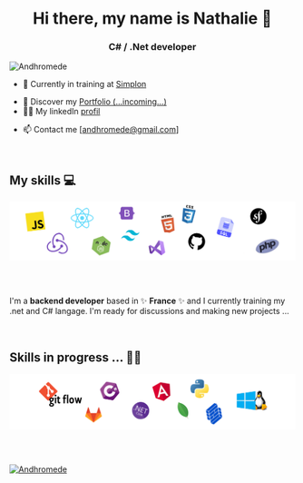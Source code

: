 
<!--
**Andhromede/Andhromede** is a ✨ _special_ ✨ repository because its `README.md` (this file) appears on your GitHub profile.

Here are some ideas to get you started:

- 🔭 I’m currently working on ...
- 🌱 I’m currently learning ...
- 👯 I’m looking to collaborate on ...
- 🤔 I’m looking for help with ...
- 💬 Ask me about ...
- 📫 How to reach me: ...
- 😄 Pronouns: ...
- ⚡ Fun fact: ...
-->


<p>
  <h1 align="center">Hi there, my name is Nathalie 👋</h1>
  <h3 align="center">C# / .Net developer</h3>
</p>



<!-- <p align="center">
  <a href="https://www.victor-de-la-fouchardiere.fr/">Website</a> •
  <a href="https://twitter.com/TrustedSheriff">Twitter</a> •
  <a href="https://www.linkedin.com/in/nathalie-g-206868205/">Linkedin</a>
</p> -->

<p align="left"> <img src="https://komarev.com/ghpvc/?username=Andhromede&label=Profile%20views&color=0e75b6&style=flat" alt="Andhromede"/></p>


* 💼 Currently in training at [Simplon](https://simplon.co/)<br/>
<!-- * 🔖 Discover my [Portfolio]( ) / Incoming<br/> -->
* 🔖 Discover my [Portfolio (...incoming...)]( )<br/>
* 👨‍💻 My linkedIn [profil](https://www.linkedin.com/in/nathalie-gibilaro/) <br/>
<!-- * ✍🏻 My linkedIn [profil](https://www.linkedin.com/in/nathalie-g-206868205/) <br/> -->
* 📫 Contact me [andhromede@gmail.com]

<br>

## My skills 💻

<p align="center">
  <!-- <img align="center" alt="Skills" src="https://zupimages.net/up/23/21/8nb5.png"/> -->
  <img align="center" alt="Skills" src="img/technos0.png"/>
</p>


</br>
</br>


I'm a __backend developer__ based in ✨ __France__ ✨ and I currently training my .net and C# langage. I'm ready for discussions and making new projects ...

</br>


<!-- ![preview](https://raw.githubusercontent.com/Platane/snk/output/github-contribution-grid-snake.gif) -->


## Skills in progress ... ✍🏻

<p align="center">
  <!-- <img align="center" alt="Skills" src="https://zupimages.net/up/23/21/8nb5.png"/> -->
  <img align="center" alt="Skills" src="img/technos1.png"/>
</p>


<!-- # My song of the moment -->
<!-- [![Spotify](https://github.com/viclafouch/viclafouch/blob/master/img/spotify-480.png)](https://open.spotify.com/track/1HC3nSraaRQ82RJP4TjYTX?si=H27zhrzZQLKeXZoq0rLUNw) -->


<!-- ## My last projects -->
<!-- - 🔐 An app for Delpharm Lille (France) who needed to manage their reports accident. 🔐 -->
<!-- - 👑 The Vetolib app to manage your animals health book. 👑 -->
<!-- - 🍿 The Vetolib app to manage your animals health book. 📦 -->
<!-- - 🤝 A space travel agency app to go on vacation throughout the galaxy.  🍭 -->


<br/>
<br/>

<p align="left"> 
    <a href="https://github.com/ryo-ma/github-profile-trophy">
        <img src="https://github-profile-trophy.vercel.app/?username=Andhromede" alt="Andhromede"/>
    </a>
</p>


<!-- ![Visitors](https://visitor-badge.laobi.icu/badge?page_id=viclafouch.viclafouch) -->